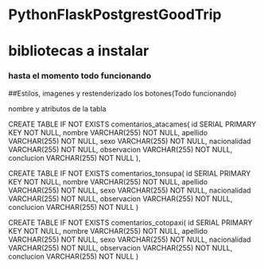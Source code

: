 # PythonFlaskPostgrestGoodTrip

# bibliotecas a instalar


### hasta el momento todo funcionando


##Estilos, imagenes y restenderizado los botones(Todo funcionando)





nombre y atributos de la tabla


CREATE TABLE IF NOT EXISTS comentarios_atacames(
id SERIAL PRIMARY KEY NOT NULL,
nombre VARCHAR(255) NOT NULL,
apellido VARCHAR(255) NOT NULL,
sexo VARCHAR(255) NOT NULL,
nacionalidad VARCHAR(255) NOT NULL,
observacion VARCHAR(255) NOT NULL,
conclucion VARCHAR(255) NOT NULL
),


CREATE TABLE IF NOT EXISTS comentarios_tonsupa(
id SERIAL PRIMARY KEY NOT NULL,
nombre VARCHAR(255) NOT NULL,
apellido VARCHAR(255) NOT NULL,
sexo VARCHAR(255) NOT NULL,
nacionalidad VARCHAR(255) NOT NULL,
observacion VARCHAR(255) NOT NULL,
conclucion VARCHAR(255) NOT NULL
)

CREATE TABLE IF NOT EXISTS comentarios_cotopaxi(
id SERIAL PRIMARY KEY NOT NULL,
nombre VARCHAR(255) NOT NULL,
apellido VARCHAR(255) NOT NULL,
sexo VARCHAR(255) NOT NULL,
nacionalidad VARCHAR(255) NOT NULL,
observacion VARCHAR(255) NOT NULL,
conclucion VARCHAR(255) NOT NULL
)


